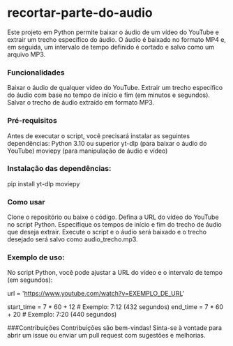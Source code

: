 # recortar-parte-do-audio
Este projeto em Python permite baixar o áudio de um vídeo do YouTube e extrair um trecho específico do áudio. O áudio é baixado no formato MP4 e, em seguida, um intervalo de tempo definido é cortado e salvo como um arquivo MP3.

### Funcionalidades
Baixar o áudio de qualquer vídeo do YouTube.
Extrair um trecho específico do áudio com base no tempo de início e fim (em minutos e segundos).
Salvar o trecho de áudio extraído em formato MP3.

### Pré-requisitos
Antes de executar o script, você precisará instalar as seguintes dependências:
Python 3.10 ou superior
yt-dlp (para baixar o áudio do YouTube)
moviepy (para manipulação de áudio e vídeo)

### Instalação das dependências:
  pip install yt-dlp moviepy

### Como usar
Clone o repositório ou baixe o código.
Defina a URL do vídeo do YouTube no script Python.
Especifique os tempos de início e fim do trecho de áudio que deseja extrair.
Execute o script e o áudio será baixado e o trecho desejado será salvo como audio_trecho.mp3.

### Exemplo de uso:
No script Python, você pode ajustar a URL do vídeo e o intervalo de tempo (em segundos):

  url = 'https://www.youtube.com/watch?v=EXEMPLO_DE_URL'
  
  start_time = 7 * 60 + 12  # Exemplo: 7:12 (432 segundos)
  end_time = 7 * 60 + 20    # Exemplo: 7:20 (440 segundos)

###Contribuições
Contribuições são bem-vindas! Sinta-se à vontade para abrir um issue ou enviar um pull request com sugestões e melhorias.
